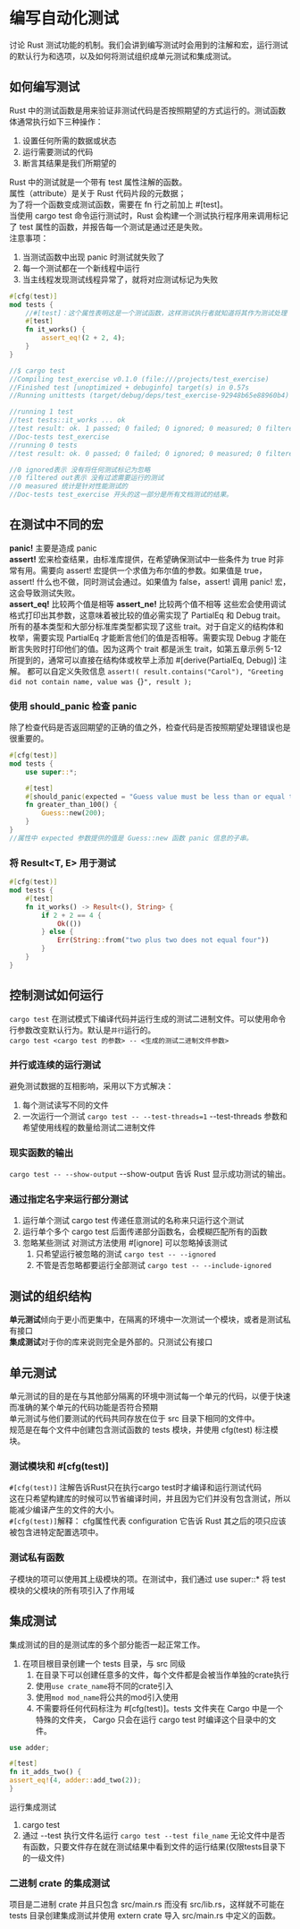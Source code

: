 # 编写自动化测试
讨论 Rust 测试功能的机制。我们会讲到编写测试时会用到的注解和宏，运行测试的默认行为和选项，以及如何将测试组织成单元测试和集成测试。  

## 如何编写测试
Rust 中的测试函数是用来验证非测试代码是否按照期望的方式运行的。测试函数体通常执行如下三种操作：
1. 设置任何所需的数据或状态
2. 运行需要测试的代码 
3. 断言其结果是我们所期望的

Rust 中的测试就是一个带有 test 属性注解的函数。  
属性（attribute）是关于 Rust 代码片段的元数据；  
为了将一个函数变成测试函数，需要在 fn 行之前加上 #[test]。  
当使用 cargo test 命令运行测试时，Rust 会构建一个测试执行程序用来调用标记了 test 属性的函数，并报告每一个测试是通过还是失败。  
注意事项：
1. 当测试函数中出现 panic 时测试就失败了
2. 每一个测试都在一个新线程中运行
3. 当主线程发现测试线程异常了，就将对应测试标记为失败

```rust
#[cfg(test)]
mod tests {
    //#[test]：这个属性表明这是一个测试函数，这样测试执行者就知道将其作为测试处理
    #[test]
    fn it_works() {
        assert_eq!(2 + 2, 4);
    }
}

//$ cargo test
//Compiling test_exercise v0.1.0 (file:///projects/test_exercise)
//Finished test [unoptimized + debuginfo] target(s) in 0.57s
//Running unittests (target/debug/deps/test_exercise-92948b65e88960b4)

//running 1 test
//test tests::it_works ... ok
//test result: ok. 1 passed; 0 failed; 0 ignored; 0 measured; 0 filtered out; finished in 0.00s
//Doc-tests test_exercise
//running 0 tests
//test result: ok. 0 passed; 0 failed; 0 ignored; 0 measured; 0 filtered out; finished in 0.00s

//0 ignored表示 没有将任何测试标记为忽略
//0 filtered out表示 没有过滤需要运行的测试
//0 measured 统计是针对性能测试的
//Doc-tests test_exercise 开头的这一部分是所有文档测试的结果。
```

## 在测试中不同的宏
**panic!** 主要是造成 panic  
**assert!** 宏来检查结果，由标准库提供，在希望确保测试中一些条件为 true 时非常有用。需要向 assert! 宏提供一个求值为布尔值的参数。如果值是 true，assert! 什么也不做，同时测试会通过。如果值为 false，assert! 调用 panic! 宏，这会导致测试失败。  
**assert_eq!** 比较两个值是相等
**assert_ne!** 比较两个值不相等
这些宏会使用调试格式打印出其参数，这意味着被比较的值必需实现了 PartialEq 和 Debug trait。所有的基本类型和大部分标准库类型都实现了这些 trait。对于自定义的结构体和枚举，需要实现 PartialEq 才能断言他们的值是否相等。需要实现 Debug 才能在断言失败时打印他们的值。因为这两个 trait 都是派生 trait，如第五章示例 5-12 所提到的，通常可以直接在结构体或枚举上添加 #[derive(PartialEq, Debug)] 注解。
都可以自定义失败信息  `assert!(
result.contains("Carol"),
"Greeting did not contain name, value was `{}`",
result
);`  

### 使用 should_panic 检查 panic
除了检查代码是否返回期望的正确的值之外，检查代码是否按照期望处理错误也是很重要的。  
```rust
#[cfg(test)]
mod tests {
    use super::*;

    #[test]
    #[should_panic(expected = "Guess value must be less than or equal to 100")]
    fn greater_than_100() {
        Guess::new(200);
    }
}
//属性中 expected 参数提供的值是 Guess::new 函数 panic 信息的子串。
```

### 将 Result<T, E> 用于测试
```rust
#[cfg(test)]
mod tests {
    #[test]
    fn it_works() -> Result<(), String> {
        if 2 + 2 == 4 {
            Ok(())
        } else {
            Err(String::from("two plus two does not equal four"))
        }
    }
}
```

## 控制测试如何运行
`cargo test` 在测试模式下编译代码并运行生成的测试二进制文件。可以使用命令行参数改变默认行为。默认是`并行`运行的。  
`cargo test <cargo test 的参数> -- <生成的测试二进制文件参数>`  

### 并行或连续的运行测试
避免测试数据的互相影响，采用以下方式解决：
1. 每个测试读写不同的文件
2. 一次运行一个测试 `cargo test -- --test-threads=1` --test-threads 参数和希望使用线程的数量给测试二进制文件

### 现实函数的输出
`cargo test -- --show-output` --show-output 告诉 Rust 显示成功测试的输出。  

### 通过指定名字来运行部分测试
1. 运行单个测试 cargo test 传递任意测试的名称来只运行这个测试
2. 运行单个多个 cargo test 后面传递部分函数名，会模糊匹配所有的函数
3. 忽略某些测试 对测试方法使用 #[ignore] 可以忽略掉该测试
   1. 只希望运行被忽略的测试 `cargo test -- --ignored`
   2. 不管是否忽略都要运行全部测试 `cargo test -- --include-ignored` 

## 测试的组织结构
**单元测试**倾向于更小而更集中，在隔离的环境中一次测试一个模块，或者是测试私有接口  
**集成测试**对于你的库来说则完全是外部的。只测试公有接口  

## 单元测试
单元测试的目的是在与其他部分隔离的环境中测试每一个单元的代码，以便于快速而准确的某个单元的代码功能是否符合预期  
单元测试与他们要测试的代码共同存放在位于 src 目录下相同的文件中。  
规范是在每个文件中创建包含测试函数的 tests 模块，并使用 cfg(test) 标注模块。

### 测试模块和 #[cfg(test)]
`#[cfg(test)]` 注解告诉Rust只在执行cargo test时才编译和运行测试代码  
这在只希望构建库的时候可以节省编译时间，并且因为它们并没有包含测试，所以能减少编译产生的文件的大小。  
`#[cfg(test)]`解释： cfg属性代表 configuration 它告诉 Rust 其之后的项只应该被包含进特定配置选项中。  
### 测试私有函数
子模块的项可以使用其上级模块的项。在测试中，我们通过 use super::* 将 test 模块的父模块的所有项引入了作用域

## 集成测试
集成测试的目的是测试库的多个部分能否一起正常工作。  
1. 在项目根目录创建一个 tests 目录，与 src 同级
   1. 在目录下可以创建任意多的文件，每个文件都是会被当作单独的crate执行
   2. 使用`use crate_name`将不同的crate引入 
   3. 使用`mod mod_name`将公共的mod引入使用
   4. 不需要将任何代码标注为 #[cfg(test)]。tests 文件夹在 Cargo 中是一个特殊的文件夹， Cargo 只会在运行 cargo test 时编译这个目录中的文件。  
```rust
use adder;

#[test]
fn it_adds_two() {
assert_eq!(4, adder::add_two(2));
}
```
运行集成测试
1. cargo test 
2. 通过 --test 执行文件名运行 `cargo test --test file_name`
无论文件中是否有函数，只要文件存在就在测试结果中看到文件的运行结果(仅限tests目录下的一级文件)  

### 二进制 crate 的集成测试
项目是二进制 crate 并且只包含 src/main.rs 而没有 src/lib.rs，这样就不可能在 tests 目录创建集成测试并使用 extern crate 导入 src/main.rs 中定义的函数。  
